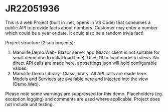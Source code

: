 # JR22051936
This is a web Project (built in .net, opens in VS Code) that consumes a public API to provide facts about numbers. Customer may enter a number which could be a year or date. It could also be a random trivia fact!

Project structure (2 sub projects):
  1. Manulife.Demo.Web- Blazor server app (Blazor client is not suitable for small demo due to initial load time). Uses DI to load model to views. No direct API calls are made here. appsettings.json will hold configurable values. 
  2. Manulife.Demo.Library- Class library. All API calls are made here. Models and Services are available here and injected into the view (Demo.Web). 
  
  Please note some warnings are suppressed for this demo. Placeholders (eg. exception logging) and comments are used where applicable. Project does not include unit testing. 
